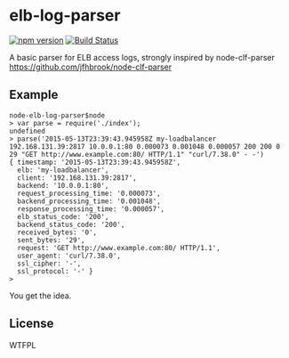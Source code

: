 # elb-log-parser

[![npm version](https://badge.fury.io/js/elb-log-parser.png)](https://badge.fury.io/js/elb-log-parser)
[![Build Status](https://travis-ci.org/toshihirock/node-elb-log-parser.svg?branch=master)](https://travis-ci.org/toshihirock/node-elb-log-parser)

A basic parser for ELB access logs, strongly inspired by node-clf-parser https://github.com/jfhbrook/node-clf-parser 

## Example

```
node-elb-log-parser$node
> var parse = require('./index');
undefined
> parse('2015-05-13T23:39:43.945958Z my-loadbalancer 192.168.131.39:2817 10.0.0.1:80 0.000073 0.001048 0.000057 200 200 0 29 "GET http://www.example.com:80/ HTTP/1.1" "curl/7.38.0" - -')
{ timestamp: '2015-05-13T23:39:43.945958Z',
  elb: 'my-loadbalancer',
  client: '192.168.131.39:2817',
  backend: '10.0.0.1:80',
  request_processing_time: '0.000073',
  backend_processing_time: '0.001048',
  response_processing_time: '0.000057',
  elb_status_code: '200',
  backend_status_code: '200',
  received_bytes: '0',
  sent_bytes: '29',
  request: 'GET http://www.example.com:80/ HTTP/1.1',
  user_agent: 'curl/7.38.0',
  ssl_cipher: '-',
  ssl_protocol: '-' }
>
```

You get the idea.

## License

WTFPL
